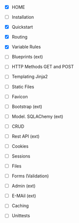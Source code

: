 - [x] HOME
- [ ] Installation
- [x] Quickstart

- [x] Routing
- [x] Variable Rules
- [ ] Blueprints (ext)

- [ ] HTTP Methods GET and POST

- [ ] Templating Jinja2

- [ ] Static Files
- [ ] Favicon
- [ ] Bootstrap (ext)

- [ ] Model. SQLAChemy (ext)
- [ ] CRUD
- [ ] Rest API (ext)

- [ ] Cookies
- [ ] Sessions
- [ ] Files
- [ ] Forms (Validation)
- [ ] Admin (ext)
- [ ] E-MAil (ext)

- [ ] Caching
- [ ] Unittests


